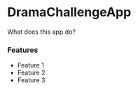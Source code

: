 # DramaChallengeApp #

What does this app do?

### Features ###

* Feature 1
* Feature 2
* Feature 3

